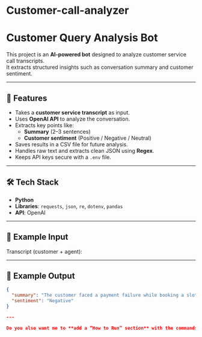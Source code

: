 # Customer-call-analyzer
# Customer Query Analysis Bot

This project is an **AI-powered bot** designed to analyze customer service call transcripts.  
It extracts structured insights such as conversation summary and customer sentiment.

---

## 📌 Features
- Takes a **customer service transcript** as input.  
- Uses **OpenAI API** to analyze the conversation.  
- Extracts key points like:
  - **Summary** (2–3 sentences)  
  - **Customer sentiment** (Positive / Negative / Neutral)  
- Saves results in a CSV file for future analysis.  
- Handles raw text and extracts clean JSON using **Regex**.  
- Keeps API keys secure with a `.env` file.  

---

## 🛠️ Tech Stack
- **Python**  
- **Libraries**: `requests`, `json`, `re`, `dotenv`, `pandas`  
- **API**: OpenAI  

---

## 📂 Example Input
Transcript (customer + agent):  

---

## 📂 Example Output
```json
{
  "summary": "The customer faced a payment failure while booking a slot. The agent asked for the order ID, and the customer expressed frustration.",
  "sentiment": "Negative"
}

---

Do you also want me to **add a “How to Run” section** with the commands (like `pip install -r requirements.txt` + `python main.py`)? That way anyone on GitHub can clone and try it immediately.

